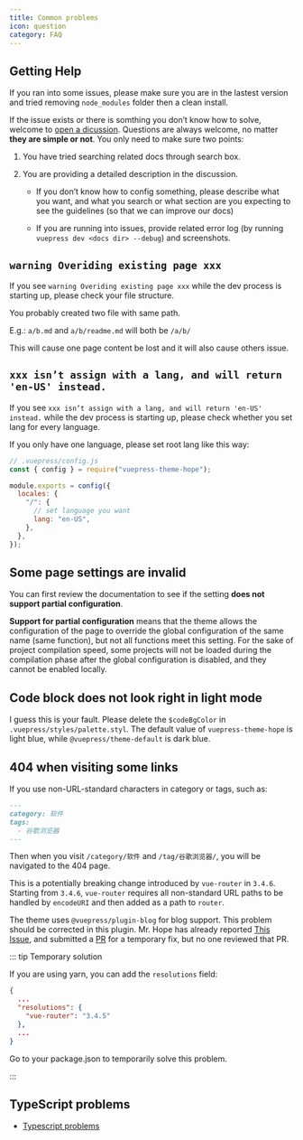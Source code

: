 ```yaml
---
title: Common problems
icon: question
category: FAQ
---
```


## Getting Help

If you ran into some issues, please make sure you are in the lastest version and tried removing `node_modules` folder then a clean install.

If the issue exists or there is somthing you don’t know how to solve, welcome to [open a dicussion](https://github.com/vuepress-theme-hope/vuepress-theme-hope/discussions/new). Questions are always welcome, no matter **they are simple or not**. You only need to make sure two points:

1. You have tried searching related docs through search box.

1. You are providing a detailed description in the discussion.

   - If you don’t know how to config something, please describe what you want, and what you search or what section are you expecting to see the guidelines (so that we can improve our docs)

   - If you are running into issues, provide related error log (by running `vuepress dev <docs dir> --debug`) and screenshots.

## `warning Overiding existing page xxx`

If you see `warning Overiding existing page xxx` while the dev process is starting up, please check your file structure.

You probably created two file with same path.

E.g.: `a/b.md` and `a/b/readme.md` will both be `/a/b/`

This will cause one page content be lost and it will also cause others issue.

## `xxx isn’t assign with a lang, and will return 'en-US' instead.`

If you see `xxx isn’t assign with a lang, and will return 'en-US' instead.` while the dev process is starting up, please check whether you set lang for every language.

If you only have one language, please set root lang like this way:

```js
// .vuepress/config.js
const { config } = require("vuepress-theme-hope");

module.exports = config({
  locales: {
    "/": {
      // set language you want
      lang: "en-US",
    },
  },
});
```

## Some page settings are invalid

You can first review the documentation to see if the setting **does not support partial configuration**.

**Support for partial configuration** means that the theme allows the configuration of the page to override the global configuration of the same name (same function), but not all functions meet this setting. For the sake of project compilation speed, some projects will not be loaded during the compilation phase after the global configuration is disabled, and they cannot be enabled locally.

## Code block does not look right in light mode

I guess this is your fault. Please delete the `$codeBgColor` in `.vuepress/styles/palette.styl`. The default value of `vuepress-theme-hope` is light blue, while `@vuepress/theme-default` is dark blue.

## 404 when visiting some links

If you use non-URL-standard characters in category or tags, such as:

```md
---
category: 软件
tags:
  - 谷歌浏览器
---
```

Then when you visit `/category/软件` and `/tag/谷歌浏览器/`, you will be navigated to the 404 page.

This is a potentially breaking change introduced by `vue-router` in `3.4.6`. Starting from `3.4.6`, `vue-router` requires all non-standard URL paths to be handled by `encodeURI` and then added as a path to `router`.

The theme uses `@vuepress/plugin-blog` for blog support. This problem should be corrected in this plugin. Mr. Hope has already reported [This Issue](https://github.com/vuepress/vuepress-plugin-blog/issues/95), and submitted a [PR](https://github.com/vuepress/vuepress-plugin-blog/pull/97) for a temporary fix, but no one reviewed that PR.

::: tip Temporary solution

If you are using yarn, you can add the `resolutions` field:

```json
{
  ...
  "resolutions": {
    "vue-router": "3.4.5"
  },
  ...
}
```

Go to your package.json to temporarily solve this problem.

:::

## TypeScript problems

- [Typescript problems](typescript.md)
